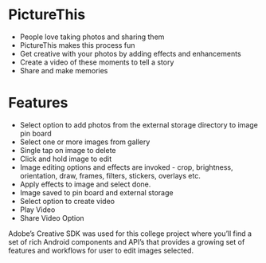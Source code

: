 # PictureThis
- People love taking photos and sharing them
- PictureThis makes this process fun 
- Get creative with your photos by adding effects and enhancements 
- Create a video of these moments to tell a story
- Share and make memories 

# Features
- Select option to add photos from the external storage directory to image pin board
- Select one or more images from gallery
- Single tap on image to delete
- Click and hold image to edit 
- Image editing options and effects are invoked - crop, brightness, orientation, draw, frames, filters, stickers, overlays etc. 
- Apply effects to image and select done. 
- Image saved to pin board and external storage
- Select option to create video 
- Play Video
- Share Video Option

Adobe’s Creative SDK was used for this college project where you’ll find a set of rich Android components and API’s that provides a growing set of features and workflows for user to edit images selected.
<please incorporate your personal registered key file used for using Adobe Creative SDK>
